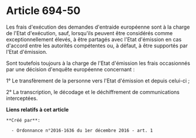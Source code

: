# Article 694-50

Les frais d'exécution des demandes d'entraide européenne sont à la  charge de l'Etat d'exécution, sauf, lorsqu'ils peuvent
être considérés  comme exceptionnellement élevés, à être partagés avec l'Etat d'émission  en cas d'accord entre les autorités
compétentes ou, à défaut, à être  supportés par l'Etat d'émission. 

Sont toutefois  toujours à la charge de l'Etat d'émission les frais occasionnés par une  décision d'enquête européenne
concernant : 

1° Le transfèrement de la personne vers l'Etat d'émission et depuis celui-ci ; 

2° La transcription, le décodage et le déchiffrement de communications interceptées.

**Liens relatifs à cet article**

	**Créé par**:

	  - Ordonnance n°2016-1636 du 1er décembre 2016 - art. 1
